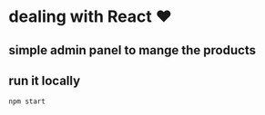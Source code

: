 # dealing with React ♥
## simple admin panel to mange the products

## run it locally
```
npm start
```

